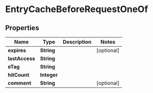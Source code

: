 

# EntryCacheBeforeRequestOneOf


## Properties

| Name | Type | Description | Notes |
|------------ | ------------- | ------------- | -------------|
|**expires** | **String** |  |  [optional] |
|**lastAccess** | **String** |  |  |
|**eTag** | **String** |  |  |
|**hitCount** | **Integer** |  |  |
|**comment** | **String** |  |  [optional] |



